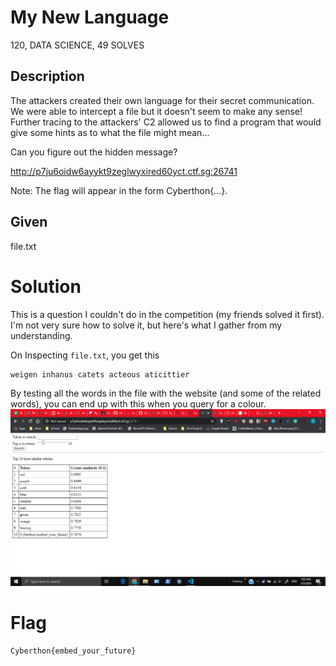 # My New Language
120, DATA SCIENCE, 49 SOLVES

## Description
The attackers created their own language for their secret communication. We were able to intercept a file but it doesn't seem to make any sense! Further tracing to the attackers' C2 allowed us to find a program that would give some hints as to what the file might mean...

Can you figure out the hidden message?

http://p7ju6oidw6ayykt9zeglwyxired60yct.ctf.sg:26741

Note: The flag will appear in the form Cyberthon{...}.

## Given
file.txt

# Solution
This is a question I couldn't do in the competition (my friends solved it first). 
I'm not very sure how to solve it, but here's what I gather from my understanding.

On Inspecting `file.txt`, you get this
```
weigen inhanus catets acteous aticittier
```

By testing all the words in the file with the website (and some of the related words), you can end up with this when you query for a colour.
![flag](words/yellow.png)

# Flag
`Cyberthon{embed_your_future}`